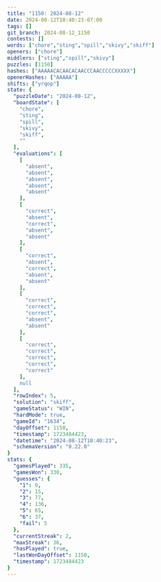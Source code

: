 ```yaml
---
title: "1150: 2024-08-12"
date: 2024-08-12T10:40:23-07:00
tags: []
git_branch: 2024-08-12_1150
contests: []
words: ["chore","sting","spill","skivy","skiff"]
openers: ["chore"]
middlers: ["sting","spill","skivy"]
puzzles: [1150]
hashes: ["AAAAACACAACACAACCCAACCCCCXXXXX"]
openerHashes: ["AAAAA"]
shifts: ["yrqop"]
state: {
  "puzzleDate": "2024-08-12",
  "boardState": [
    "chore",
    "sting",
    "spill",
    "skivy",
    "skiff",
    ""
  ],
  "evaluations": [
    [
      "absent",
      "absent",
      "absent",
      "absent",
      "absent"
    ],
    [
      "correct",
      "absent",
      "correct",
      "absent",
      "absent"
    ],
    [
      "correct",
      "absent",
      "correct",
      "absent",
      "absent"
    ],
    [
      "correct",
      "correct",
      "correct",
      "absent",
      "absent"
    ],
    [
      "correct",
      "correct",
      "correct",
      "correct",
      "correct"
    ],
    null
  ],
  "rowIndex": 5,
  "solution": "skiff",
  "gameStatus": "WIN",
  "hardMode": true,
  "gameId": "1634",
  "dayOffset": 1150,
  "timestamp": 1723484423,
  "datetime": "2024-08-12T10:40:23",
  "schemaVersion": "0.22.0"
}
stats: {
  "gamesPlayed": 335,
  "gamesWon": 330,
  "guesses": {
    "1": 0,
    "2": 15,
    "3": 77,
    "4": 136,
    "5": 65,
    "6": 37,
    "fail": 5
  },
  "currentStreak": 2,
  "maxStreak": 36,
  "hasPlayed": true,
  "lastWonDayOffset": 1150,
  "timestamp": 1723484423
}
---
```

<!-- more -->
